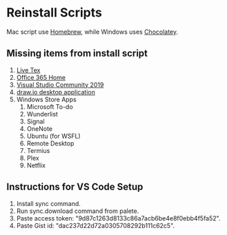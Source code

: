# Reinstall Scripts

Mac script use [Homebrew](https://brew.sh/), while Windows uses [Chocolatey](https://chocolatey.org/).

## Missing items from install script

1. [Live Tex](https://www.tug.org/texlive/acquire-netinstall.html)
2. [Office 365 Home](https://account.microsoft.com/services/office/install)
3. [Visual Studio Community 2019](https://visualstudio.microsoft.com/downloads/)
4. [draw.io desktop application](https://about.draw.io/integrations/#integrations_offline)
5. Windows Store Apps
   1. Microsoft To-do
   2. Wunderlist
   3. Signal
   4. OneNote
   5. Ubuntu (for WSFL)
   6. Remote Desktop
   7. Termius
   8. Plex
   9. Netflix

## Instructions for VS Code Setup

1. Install sync command.
2. Run sync.download command from palete.
3. Paste access token: "9d87c1263d8133c86a7acb6be4e8f0ebb4f5fa52".
4. Paste Gist id: "dac237d22d72a0305708292b111c62c5".
